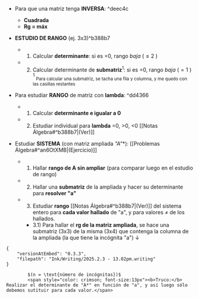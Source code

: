 
- Para que una matriz tenga **INVERSA**: ^deec4c
	-  **Cuadrada**
	-  **Rg = máx**

- **ESTUDIO DE RANGO**  (ej. 3x3)^b388b7
	- 1) Calcular **determinante**: si es =0, rango _baja_ ($\leq 2$ )
	- 2) Calcular determinante de **submatriz**$^1$: si es =0, rango _baja_ ($= 1$ )
	$^1$ <sub>Para calcular una submatriz, se tacha una fila y columna, y me quedo con las casillas restantes</sub>

- Para estudiar **RANGO** de matriz con **lambda**: ^dd4366
	- 1) Calcular **determinante e igualar a 0**
	- 2) Estudiar individual para **lambda** =0, >0, <0 [[Notas Álgebra#^b388b7|(Ver)]]
	
- Estudiar **SISTEMA** (con matriz ampliada **"A*"**): [[Problemas Álgebra#^an6OtXMB|(Ejercicio)]]
	- 1) Hallar **rango de A sin ampliar** (para comparar luego en el estudio de rango)
	- 2) Hallar una **submatriz** de la ampliada y hacer su determinante para **resolver "a"**
	- 3) Estudiar **rango** [[Notas Álgebra#^b388b7|(Ver)]]  del sistema entero para **cada valor hallado** de "a", y para valores $\neq$ de los hallados.
		- 3.1) Para hallar el **rg de la matriz ampliada**, se hace una submatriz (3x3) de la misma (3x4) que contenga la columna de la ampliada (la que tiene la incógnita "a")
			$\downarrow$
```handwritten-ink
{
	"versionAtEmbed": "0.3.3",
	"filepath": "Ink/Writing/2025.2.3 - 13.02pm.writing"
}
```

			$(n = \text{número de incógnitas})$
			<span style="color: crimson; font-size:13px"><b>Truco:</b> Realizar el determinante de "A*" en función de "a", y así luego sólo debemos sutituir para cada valor.</span>

